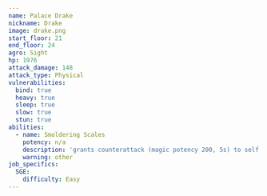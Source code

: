 ```yaml
---
name: Palace Drake
nickname: Drake
image: drake.png
start_floor: 21
end_floor: 24
agro: Sight
hp: 1976
attack_damage: 148
attack_type: Physical
vulnerabilities:
  bind: true
  heavy: true
  sleep: true
  slow: true
  stun: true
abilities:
  - name: Smoldering Scales
    potency: n/a
    description: 'grants counterattack (magic potency 200, 5s) to self'
    warning: other
job_specifics:
  SGE:
    difficulty: Easy
---
```

